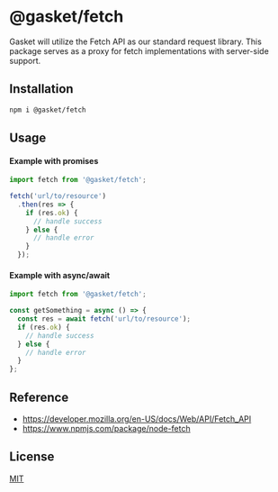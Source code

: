 # @gasket/fetch

Gasket will utilize the Fetch API as our standard request library. This package
serves as a proxy for fetch implementations with server-side support.

## Installation

```sh
npm i @gasket/fetch
```

## Usage

#### Example with promises

```js
import fetch from '@gasket/fetch';

fetch('url/to/resource')
  .then(res => {
    if (res.ok) {
      // handle success
    } else {
      // handle error
    }
  });
```

#### Example with async/await

```js
import fetch from '@gasket/fetch';

const getSomething = async () => {
  const res = await fetch('url/to/resource');
  if (res.ok) {
    // handle success
  } else {
    // handle error
  }
};
```

## Reference

- <https://developer.mozilla.org/en-US/docs/Web/API/Fetch_API>
- <https://www.npmjs.com/package/node-fetch>

## License

[MIT](./LICENSE.md)

